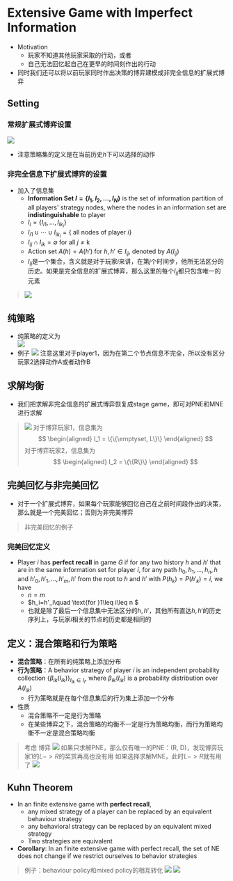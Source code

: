 # Extensive Game with Imperfect Information
+ Motivation
  + 玩家不知道其他玩家采取的行动，或者
  + 自己无法回忆起自己在更早的时间刻作出的行动
+ 同时我们还可以将以前玩家同时作出决策的博弈建模成非完全信息的扩展式博弈

## Setting

### 常规扩展式博弈设置
![](img/2021-05-24-18-47-07.png)
+ 注意策略集的定义是在当前历史$h$下可以选择的动作

### 非完全信息下扩展式博弈的设置
+ 加入了信息集
  + **Information Set $I=\{I_1, I_2, ..., I_N\}$** is the set of information partition of all players' strategy nodes, where the nodes in an information set are **indistinguishable** to player
  + $I_i=\{I_{i1}, ..., I_{ik_i}\}$
  + $I_{i 1} \cup \cdots \cup I_{i k_{i}}=\{\text { all nodes of player } i\}$
  + $I_{i j} \cap I_{i k}=\emptyset \text { for all } j \neq \mathrm{k}$
  + Action set $A(h)=A(h')$ for $h, h'\in I_{ij}$, denoted by $A(I_{ij})$
  + $I_{ij}$是一个集合，含义就是对于玩家$i$来讲，在第$j$个时间步，他所无法区分的历史。如果是完全信息的扩展式博弈，那么这里的每个$I_{ij}$都只包含唯一的元素

> ![](img/2021-05-24-19-01-55.png)

## 纯策略
+ 纯策略的定义为  
  ![](img/2021-05-24-19-08-16.png)
+ 例子
  ![](img/2021-05-24-19-08-33.png)
  注意这里对于player1，因为在第二个节点信息不完全，所以没有区分玩家2选择动作A或者动作B

## 求解均衡
+ 我们把求解非完全信息的扩展式博弈恢复成stage game，即可对PNE和MNE进行求解

> ![](img/2021-05-24-19-20-32.png)
> 对于博弈玩家1，信息集为
> $$
\begin{aligned}
    I_1 = \{\{\emptyset, L\}\}
\end{aligned}
$$
> 对于博弈玩家2，信息集为
> $$
\begin{aligned}
    I_2 = \{\{R\}\}
\end{aligned}
>$$

## 完美回忆与非完美回忆
+ 对于一个扩展式博弈，如果每个玩家能够回忆自己在之前时间段作出的决策，那么就是一个完美回忆；否则为非完美博弈

> 非完美回忆的例子

### 完美回忆定义
+ Player $i$ has **perfect recall** in game $G$ if for any two history $h$ and $h'$ that are in the same information set for player $i$, for any path $h_0, h_1, ..., h_n, h$ and $h'_0, h'_1, ..., h'_m, h'$ from the root to $h$ and $h'$ with $P(h_k)=P(h'_k)=i$, we have
  + $n=m$
  + $h_i=h'_i\quad \text{for }1\leq i\leq n $
  + 也就是除了最后一个信息集中无法区分的$h, h'$，其他所有直达$h, h'$的历史序列上，与玩家$i$相关的节点的历史都是相同的

## 定义：混合策略和行为策略
+ **混合策略**：在所有的纯策略上添加分布
+ **行为策略**：A behavior strategy of player $i$ is an independent probability collection $\{\beta_{ik}(I_{ik})\}_{I_{ik}\in I_i}$, where $\beta_{ik}(I_{ik})$ is a probability distribution over $A(I_{ik})$
  + 行为策略就是在每个信息集后的行为集上添加一个分布
+ 性质
  + 混合策略不一定是行为策略
  + 在某些博弈之下，混合策略的均衡不一定是行为策略均衡，而行为策略均衡不一定是混合策略均衡

> 考虑 博弈
> ![](img/2021-05-24-20-07-47.png)
> 如果只求解PNE，那么仅有唯一的PNE：(R, D)，发现博弈玩家1的$L->R$的奖赏再高也没有用
> 如果选择求解MNE，此时$L->R$就有用了
> ![](img/2021-05-24-20-09-36.png)

## Kuhn Theorem
+ In an finite extensive game with **perfect recall**, 
  + any mixed  strategy of a player can be replaced by an equivalent behaviour strategy
  + any behavioral strategy can be replaced by an equivalent mixed strategy
  + Two strategies are equivalent
+ **Corollary**: In an finite extensive game with perfect recall, the set of NE does not change if we restrict ourselves to behavior strategies

> 例子：behaviour policy和mixed policy的相互转化
> ![](img/2021-05-24-20-14-48.png)
> ![](img/2021-05-24-20-15-03.png)